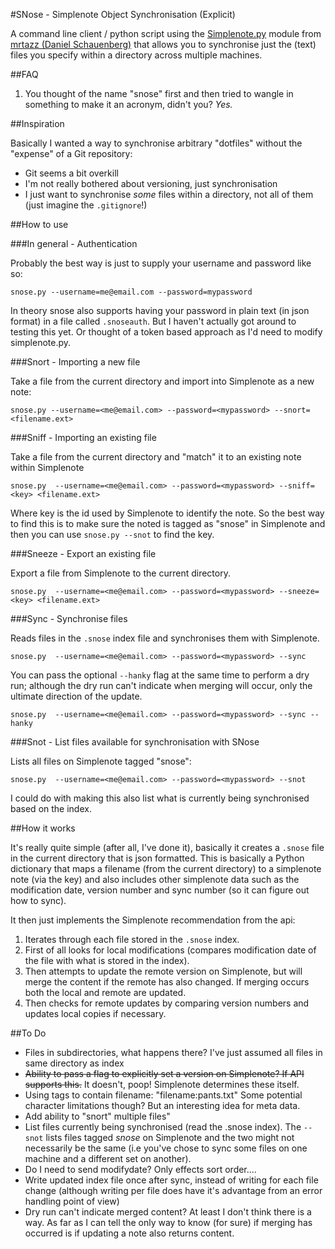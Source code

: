 #SNose - Simplenote Object Synchronisation (Explicit)

A command line client / python script using the [Simplenote.py](https://github.com/mrtazz/simplenote.py) module from [mrtazz (Daniel Schauenberg)](https://github.com/mrtazz) that allows you to synchronise just the (text) files you specify within a directory across multiple machines.

##FAQ

1. You thought of the name "snose" first and then tried to wangle in something to make it an acronym, didn't you? *Yes.*


##Inspiration

Basically I wanted a way to synchronise arbitrary "dotfiles" without the "expense" of a Git repository:

- Git seems a bit overkill
- I'm not really bothered about versioning, just synchronisation
- I just want to synchronise *some* files within a directory, not all of them (just imagine the `.gitignore`!)

##How to use

###In general - Authentication

Probably the best way is just to supply your username and password like so:

    snose.py --username=me@email.com --password=mypassword

In theory snose also supports having your password in plain text (in json format) in a file called `.snoseauth`. But I haven't actually got around to testing this yet. Or thought of a token based approach as I'd need to modify simplenote.py.

###Snort - Importing a new file

Take a file from the current directory and import into Simplenote as a new note:

    snose.py --username=<me@email.com> --password=<mypassword> --snort=<filename.ext>

###Sniff - Importing an existing file

Take a file from the current directory and "match" it to an existing note within Simplenote

    snose.py  --username=<me@email.com> --password=<mypassword> --sniff=<key> <filename.ext>

Where key is the id used by Simplenote to identify the note. So the best way to find this is to make sure the noted is tagged as "snose" in Simplenote and then you can use `snose.py --snot` to find the key.

###Sneeze - Export an existing file

Export a file from Simplenote to the current directory.

    snose.py  --username=<me@email.com> --password=<mypassword> --sneeze=<key> <filename.ext>

###Sync - Synchronise files

Reads files in the `.snose` index file and synchronises them with Simplenote. 
    
	snose.py  --username=<me@email.com> --password=<mypassword> --sync

You can pass the optional `--hanky` flag at the same time to perform a dry run; although the dry run can't indicate when merging will occur, only the ultimate direction of the update.

    snose.py  --username=<me@email.com> --password=<mypassword> --sync --hanky


###Snot - List files available for synchronisation with SNose

Lists all files on Simplenote tagged "snose":

    snose.py  --username=<me@email.com> --password=<mypassword> --snot

I could do with making this also list what is currently being synchronised based on the index. 

##How it works

It's really quite simple (after all, I've done it), basically it creates a `.snose` file in the current directory that is json formatted. This is basically a Python dictionary that maps a filename (from the current directory) to a simplenote note (via the key) and also includes other simplenote data such as the modification date, version number and sync number (so it can figure out how to sync).

It then just implements the Simplenote recommendation from the api:

1. Iterates through each file stored in the `.snose` index.
2. First of all looks for local modifications (compares modification date of the file with what is stored in the index). 
3. Then attempts to update the remote version on Simplenote, but will merge the content if the remote has also changed. If merging occurs both the local and remote are updated.
4. Then checks for remote updates by comparing version numbers and updates local copies if necessary.


##To Do

- Files in subdirectories, what happens there? I've just assumed all files in same directory as index
- <s>Ability to pass a flag to explicitly set a version on Simplenote? If API supports this.</s> It doesn't, poop! Simplenote determines these itself.
- Using tags to contain filename: "filename:pants.txt" Some potential character limitations though? But an interesting idea for meta data.
- Add ability to "snort" multiple files"
- List files currently being synchronised (read the .snose index). The `--snot` lists files tagged *snose* on Simplenote and the two might not necessarily be the same (i.e you've chose to sync some files on one machine and a different set on another).
- Do I need to send modifydate? Only effects sort order....
- Write updated index file once after sync, instead of writing for each file change (although writing per file does have it's advantage from an error handling point of view)
- Dry run can't indicate merged content? At least I don't think there is a way. As far as I can tell the only way to know (for sure) if merging has occurred is if updating a note also returns content. 

